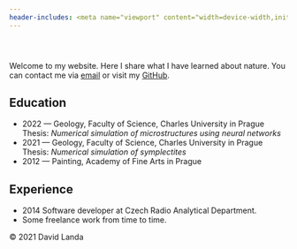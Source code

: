 ```yaml
---
header-includes: <meta name="viewport" content="width=device-width,initial-scale=1"><script async src="flow.js"></script><!-- Global site tag (gtag.js) - Google Analytics --><script async src="https://www.googletagmanager.com/gtag/js?id=UA-141722838-1"></script><script>window.dataLayer = window.dataLayer || [];function gtag(){dataLayer.push(arguments);}gtag('js', new Date());gtag('config', 'UA-141722838-1');</script>
---
```


<main>

<header></header>

<canvas id="canvas"></canvas>

Welcome to my website. Here I share what I have learned about nature. You can contact me via <a href="mailto:david.landa@protonmail.com">email</a> or
visit my <a href="https://github.com/uetoyo/">GitHub</a>.

## Education

- 2022 &mdash; Geology, Faculty of Science, Charles University in Prague<br />
  Thesis: _Numerical simulation of microstructures using neural networks_
- 2021 &mdash; Geology, Faculty of Science, Charles University in Prague<br />
  Thesis: _Numerical simulation of symplectites_
- 2012 &mdash; Painting, Academy of Fine Arts in Prague

## Experience

- 2014 Software developer at Czech Radio Analytical Department.
- Some freelance work from time to time.

<footer>&copy; 2021 David Landa<footer>

</main>
